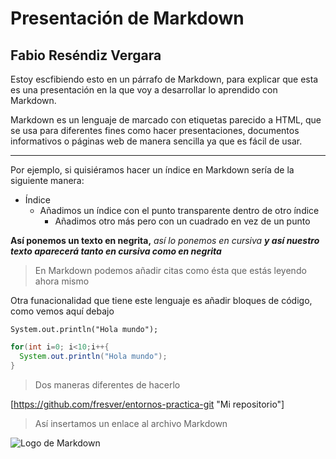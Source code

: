 # Presentación de Markdown
## Fabio Reséndiz Vergara 

Estoy escfibiendo esto en un párrafo de Markdown, para explicar que esta es una presentación en la que voy a desarrollar lo aprendido con Markdown.

Markdown es un lenguaje de marcado con etiquetas parecido a HTML, que se usa para diferentes fines como hacer presentaciones, documentos informativos o páginas web de manera sencilla ya que es fácil de usar.

***

Por ejemplo, si quisiéramos hacer un índice en Markdown sería de la siguiente manera:

* Índice
  - Añadimos un índice con el punto transparente dentro de otro índice
    * Añadimos otro más pero con un cuadrado en vez de un punto

**Así ponemos un texto en negrita,** _así lo ponemos en cursiva_ ***y así nuestro texto aparecerá tanto en cursiva como en negrita***

> En Markdown podemos añadir citas como ésta que estás leyendo ahora mismo

Otra funacionalidad que tiene este lenguaje es añadir bloques de código, como vemos aquí debajo

`System.out.println("Hola mundo");`

~~~java 
for(int i=0; i<10;i++{
  System.out.println("Hola mundo");
}
~~~

> Dos maneras diferentes de hacerlo

[https://github.com/fresver/entornos-practica-git "Mi repositorio"]

> Así insertamos un enlace al archivo Markdown

![Logo de Markdown](https://cdn.icon-icons.com/icons2/3007/PNG/512/github_logo_icon_188438.png "Logo de Markdown")
